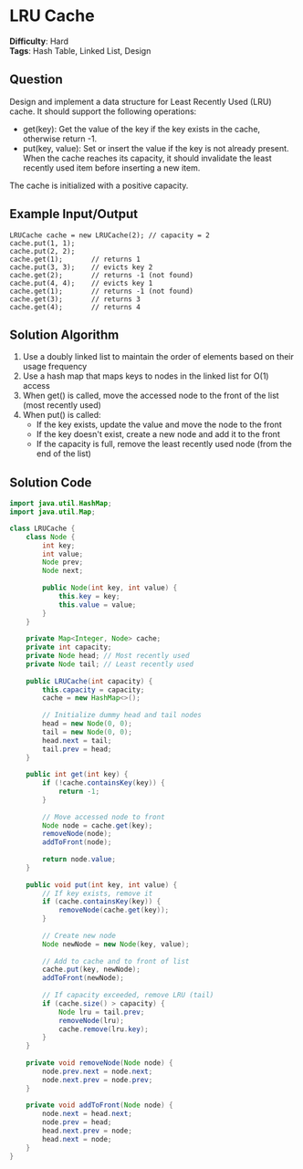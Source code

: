 # LRU Cache

**Difficulty**: Hard  
**Tags**: Hash Table, Linked List, Design

## Question
Design and implement a data structure for Least Recently Used (LRU) cache. It should support the following operations:

- get(key): Get the value of the key if the key exists in the cache, otherwise return -1.
- put(key, value): Set or insert the value if the key is not already present. When the cache reaches its capacity, it should invalidate the least recently used item before inserting a new item.

The cache is initialized with a positive capacity.

## Example Input/Output
```
LRUCache cache = new LRUCache(2); // capacity = 2
cache.put(1, 1);
cache.put(2, 2);
cache.get(1);       // returns 1
cache.put(3, 3);    // evicts key 2
cache.get(2);       // returns -1 (not found)
cache.put(4, 4);    // evicts key 1
cache.get(1);       // returns -1 (not found)
cache.get(3);       // returns 3
cache.get(4);       // returns 4
```

## Solution Algorithm
1. Use a doubly linked list to maintain the order of elements based on their usage frequency
2. Use a hash map that maps keys to nodes in the linked list for O(1) access
3. When get() is called, move the accessed node to the front of the list (most recently used)
4. When put() is called:
   - If the key exists, update the value and move the node to the front
   - If the key doesn't exist, create a new node and add it to the front
   - If the capacity is full, remove the least recently used node (from the end of the list)

## Solution Code
```java
import java.util.HashMap;
import java.util.Map;

class LRUCache {
    class Node {
        int key;
        int value;
        Node prev;
        Node next;
        
        public Node(int key, int value) {
            this.key = key;
            this.value = value;
        }
    }
    
    private Map<Integer, Node> cache;
    private int capacity;
    private Node head; // Most recently used
    private Node tail; // Least recently used
    
    public LRUCache(int capacity) {
        this.capacity = capacity;
        cache = new HashMap<>();
        
        // Initialize dummy head and tail nodes
        head = new Node(0, 0);
        tail = new Node(0, 0);
        head.next = tail;
        tail.prev = head;
    }
    
    public int get(int key) {
        if (!cache.containsKey(key)) {
            return -1;
        }
        
        // Move accessed node to front
        Node node = cache.get(key);
        removeNode(node);
        addToFront(node);
        
        return node.value;
    }
    
    public void put(int key, int value) {
        // If key exists, remove it
        if (cache.containsKey(key)) {
            removeNode(cache.get(key));
        }
        
        // Create new node
        Node newNode = new Node(key, value);
        
        // Add to cache and to front of list
        cache.put(key, newNode);
        addToFront(newNode);
        
        // If capacity exceeded, remove LRU (tail)
        if (cache.size() > capacity) {
            Node lru = tail.prev;
            removeNode(lru);
            cache.remove(lru.key);
        }
    }
    
    private void removeNode(Node node) {
        node.prev.next = node.next;
        node.next.prev = node.prev;
    }
    
    private void addToFront(Node node) {
        node.next = head.next;
        node.prev = head;
        head.next.prev = node;
        head.next = node;
    }
} 